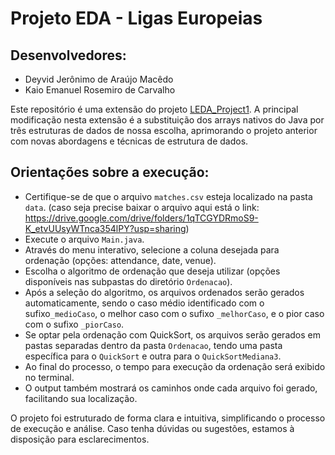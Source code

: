 # Projeto EDA - Ligas Europeias

## Desenvolvedores:
- Deyvid Jerônimo de Araújo Macêdo
- Kaio Emanuel Rosemiro de Carvalho

Este repositório é uma extensão do projeto [LEDA_Project1](https://github.com/zKerc/LEDA_Project1/tree/main). A principal modificação nesta extensão é a substituição dos arrays nativos do Java por três estruturas de dados de nossa escolha, aprimorando o projeto anterior com novas abordagens e técnicas de estrutura de dados.

## Orientações sobre a execução:

* Certifique-se de que o arquivo `matches.csv` esteja localizado na pasta `data`. (caso seja precise baixar o arquivo aqui está o link: https://drive.google.com/drive/folders/1qTCGYDRmoS9-K_etvUUsyWTnca354lPY?usp=sharing)
* Execute o arquivo `Main.java`.
* Através do menu interativo, selecione a coluna desejada para ordenação (opções: attendance, date, venue).
* Escolha o algoritmo de ordenação que deseja utilizar (opções disponíveis nas subpastas do diretório `Ordenacao`).
* Após a seleção do algoritmo, os arquivos ordenados serão gerados automaticamente, sendo o caso médio identificado com o sufixo`_medioCaso`, o melhor caso com o sufixo `_melhorCaso`, e o pior caso com o sufixo `_piorCaso`.
* Se optar pela ordenação com QuickSort, os arquivos serão gerados em pastas separadas dentro da pasta `Ordenacao`, tendo uma pasta específica para o `QuickSort` e outra para o `QuickSortMediana3`.
* Ao final do processo, o tempo para execução da ordenação será exibido no terminal.
* O output também mostrará os caminhos onde cada arquivo foi gerado, facilitando sua localização.

O projeto foi estruturado de forma clara e intuitiva, simplificando o processo de execução e análise. Caso tenha dúvidas ou sugestões, estamos à disposição para esclarecimentos.
